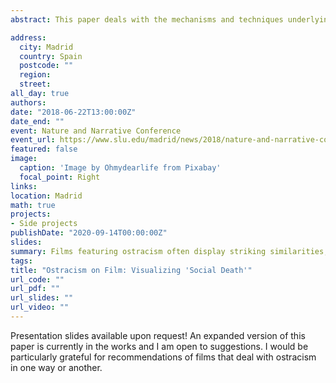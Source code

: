 ```yaml
---
abstract: This paper deals with the mechanisms and techniques underlying cinematic depictions of ostracism. This phenomenon consists either of marginalization of an individual within the social group, or his total exclusion from it - a form of social control that promotes conforming to the group norms. Ostracism is a uniquely human evolutionary remnant from a time when all humans lived in small hunter-gatherer bands and such social censure had disastrous effects on the affected person's reproductive success (hence the moniker "social death").Since humans are inherently social animals, the mere observation of ostracism of another person can be a source of emphatic pain. Similarly, the evolved defense mechanism of picking up non-verbal cues of impending ostracism (even something as seemingly trivial as avoidance of eye contact) is inherently visual in nature. Therefore, this process is perfectly relayed by cinema as an audiovisual medium. The audience vicariously experiences the "social pain" of the affected character on the screen, which with its "high stakes" engenders a feeling of suspense. Filmmakers exploit such moments and strategically place them at key junctures of the narrative in order to maximize their impact. The presentation features a detailed analysis of these intentional "manipulations" of the audience in a selection of films, through testing them against the main theories of narrative tension and suspense, such as Smuts' "desire frustration" theory and Yanal's "emotional misidentification" theory. Although the presentation identifies this phenomenon in a wide range of films, created in different cultural and temporal contexts, e.g. Under Suspicion (USA, 2000), The Thing (USA, 1981), the Ballad of Orin (Japan, 1977), M (Weimar Germany, 1931), Garde à Vue (France, 1981), The Nasty Girl (West Germany, 1990), it primarily deals with The Hunt (Denmark, 2012), and The Witch (USA, 2015).

address:
  city: Madrid
  country: Spain
  postcode: ""
  region: 
  street: 
all_day: true
authors: 
date: "2018-06-22T13:00:00Z"
date_end: ""
event: Nature and Narrative Conference
event_url: https://www.slu.edu/madrid/news/2018/nature-and-narrative-conference.php
featured: false
image:
  caption: 'Image by Ohmydearlife from Pixabay'
  focal_point: Right
links:
location: Madrid
math: true
projects:
- Side projects
publishDate: "2020-09-14T00:00:00Z"
slides: 
summary: Films featuring ostracism often display striking similarities, despite the different sociocultural milieu they were published in. In this presentation I offer a biocultural explanation for these similarities—the filmmakers deliberately craft their films so as to pander to both the cultural background and biological imperatives of the audience.
tags: 
title: "Ostracism on Film: Visualizing 'Social Death'"
url_code: ""
url_pdf: ""
url_slides: ""
url_video: ""
---
```

Presentation slides available upon request! An expanded version of this paper is currently in the works and I am open to suggestions. I would be particularly grateful for recommendations of films that deal with ostracism in one way or another. 